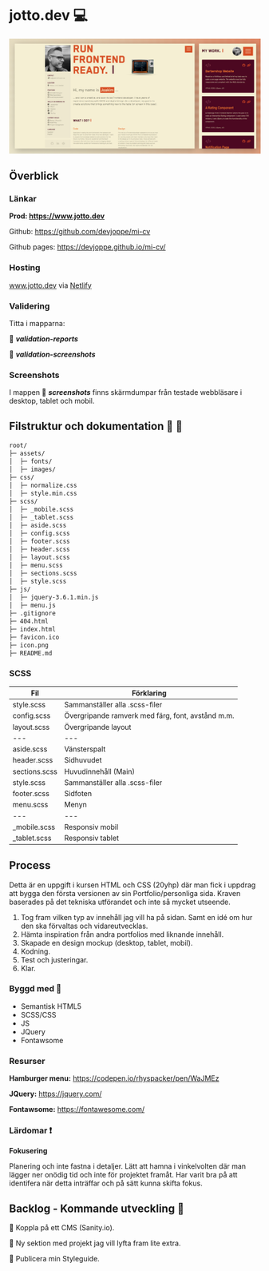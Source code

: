 # jotto.dev :computer:

![](/assets/images/header-jotto_dev-github.png)
## Överblick

### Länkar

**Prod: https://www.jotto.dev**

Github: https://github.com/devjoppe/mi-cv

Github pages: https://devjoppe.github.io/mi-cv/

### Hosting

www.jotto.dev via [Netlify](https://www.netlify.com/)

### Validering

Titta i mapparna:

:open_file_folder: ***validation-reports***

:open_file_folder: ***validation-screenshots***

### Screenshots

I mappen :open_file_folder: ***screenshots*** finns skärmdumpar från testade webbläsare i desktop, tablet och mobil.

## Filstruktur och dokumentation :open_file_folder: :page_with_curl:

```
root/
├─ assets/
│  ├─ fonts/
│  ├─ images/
├─ css/
│  ├─ normalize.css
│  ├─ style.min.css
├─ scss/
│  ├─ _mobile.scss
│  ├─ _tablet.scss
│  ├─ aside.scss
│  ├─ config.scss
│  ├─ footer.scss
│  ├─ header.scss
│  ├─ layout.scss
│  ├─ menu.scss
│  ├─ sections.scss
│  ├─ style.scss
├─ js/
│  ├─ jquery-3.6.1.min.js
│  ├─ menu.js
├─ .gitignore
├─ 404.html
├─ index.html
├─ favicon.ico
├─ icon.png
├─ README.md
```

### SCSS

| Fil | Förklaring |
| --- | --- |
| style.scss | Sammanställer alla .scss-filer |
| config.scss | Övergripande ramverk med färg, font, avstånd m.m. |
| layout.scss | Övergripande layout |
| --- | --- |
| aside.scss | Vänsterspalt |
| header.scss | Sidhuvudet |
| sections.scss | Huvudinnehåll (Main) |
| style.scss | Sammanställer alla .scss-filer |
| footer.scss | Sidfoten |
| menu.scss | Menyn |
| --- | --- |
| _mobile.scss | Responsiv mobil |
| _tablet.scss | Responsiv tablet |

## Process

Detta är en uppgift i kursen HTML och CSS (20yhp) där man fick i uppdrag att bygga den första versionen av sin Portfolio/personliga sida. Kraven baserades på det tekniska utförandet och inte så mycket utseende.

1. Tog fram vilken typ av innehåll jag vill ha på sidan. Samt en idé om hur den ska förvaltas och vidareutvecklas.
2. Hämta inspiration från andra portfolios med liknande innehåll.
3. Skapade en design mockup (desktop, tablet, mobil).
4. Kodning.
5. Test och justeringar.
6. Klar.

### Byggd med :construction:

- Semantisk HTML5
- SCSS/CSS
- JS
- JQuery
- Fontawsome

### Resurser

**Hamburger menu:** https://codepen.io/rhyspacker/pen/WaJMEz

**JQuery:** https://jquery.com/

**Fontawsome:** https://fontawesome.com/

### Lärdomar :exclamation:

**Fokusering**

Planering och inte fastna i detaljer.
Lätt att hamna i vinkelvolten där man lägger ner onödig tid och inte för projektet framåt. Har varit bra på att identifera när detta inträffar och på sätt kunna skifta fokus.

## Backlog - Kommande utveckling :mega:

:white_square_button: Koppla på ett CMS (Sanity.io).

:white_square_button: Ny sektion med projekt jag vill lyfta fram lite extra.

:white_square_button: Publicera min Styleguide.